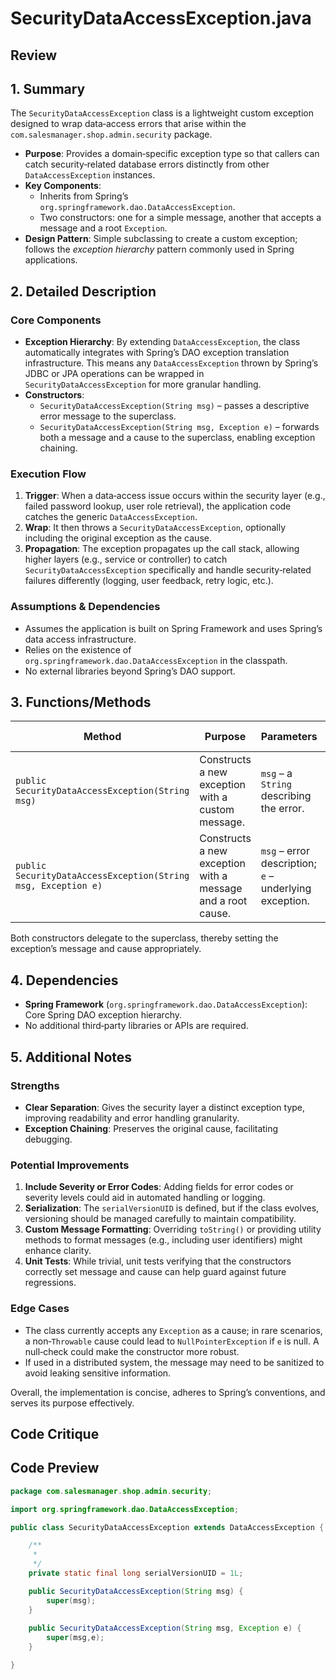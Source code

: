 # SecurityDataAccessException.java

## Review

## 1. Summary
The `SecurityDataAccessException` class is a lightweight custom exception designed to wrap data‑access errors that arise within the `com.salesmanager.shop.admin.security` package.  
- **Purpose**: Provides a domain‑specific exception type so that callers can catch security‑related database errors distinctly from other `DataAccessException` instances.  
- **Key Components**:
  - Inherits from Spring’s `org.springframework.dao.DataAccessException`.
  - Two constructors: one for a simple message, another that accepts a message and a root `Exception`.  
- **Design Pattern**: Simple subclassing to create a custom exception; follows the *exception hierarchy* pattern commonly used in Spring applications.

## 2. Detailed Description
### Core Components
- **Exception Hierarchy**: By extending `DataAccessException`, the class automatically integrates with Spring’s DAO exception translation infrastructure. This means any `DataAccessException` thrown by Spring’s JDBC or JPA operations can be wrapped in `SecurityDataAccessException` for more granular handling.
- **Constructors**:  
  - `SecurityDataAccessException(String msg)` – passes a descriptive error message to the superclass.  
  - `SecurityDataAccessException(String msg, Exception e)` – forwards both a message and a cause to the superclass, enabling exception chaining.

### Execution Flow
1. **Trigger**: When a data‑access issue occurs within the security layer (e.g., failed password lookup, user role retrieval), the application code catches the generic `DataAccessException`.
2. **Wrap**: It then throws a `SecurityDataAccessException`, optionally including the original exception as the cause.
3. **Propagation**: The exception propagates up the call stack, allowing higher layers (e.g., service or controller) to catch `SecurityDataAccessException` specifically and handle security‑related failures differently (logging, user feedback, retry logic, etc.).

### Assumptions & Dependencies
- Assumes the application is built on Spring Framework and uses Spring’s data access infrastructure.
- Relies on the existence of `org.springframework.dao.DataAccessException` in the classpath.
- No external libraries beyond Spring’s DAO support.

## 3. Functions/Methods
| Method | Purpose | Parameters | Return Type | Side Effects |
|--------|---------|------------|-------------|--------------|
| `public SecurityDataAccessException(String msg)` | Constructs a new exception with a custom message. | `msg` – a `String` describing the error. | `SecurityDataAccessException` instance | None (only stores the message). |
| `public SecurityDataAccessException(String msg, Exception e)` | Constructs a new exception with a message and a root cause. | `msg` – error description; `e` – underlying exception. | `SecurityDataAccessException` instance | None (only stores message and cause). |

Both constructors delegate to the superclass, thereby setting the exception’s message and cause appropriately.

## 4. Dependencies
- **Spring Framework** (`org.springframework.dao.DataAccessException`): Core Spring DAO exception hierarchy.  
- No additional third‑party libraries or APIs are required.

## 5. Additional Notes
### Strengths
- **Clear Separation**: Gives the security layer a distinct exception type, improving readability and error handling granularity.
- **Exception Chaining**: Preserves the original cause, facilitating debugging.

### Potential Improvements
1. **Include Severity or Error Codes**: Adding fields for error codes or severity levels could aid in automated handling or logging.
2. **Serialization**: The `serialVersionUID` is defined, but if the class evolves, versioning should be managed carefully to maintain compatibility.
3. **Custom Message Formatting**: Overriding `toString()` or providing utility methods to format messages (e.g., including user identifiers) might enhance clarity.
4. **Unit Tests**: While trivial, unit tests verifying that the constructors correctly set message and cause can help guard against future regressions.

### Edge Cases
- The class currently accepts any `Exception` as a cause; in rare scenarios, a non‑`Throwable` cause could lead to `NullPointerException` if `e` is null. A null‑check could make the constructor more robust.
- If used in a distributed system, the message may need to be sanitized to avoid leaking sensitive information.

Overall, the implementation is concise, adheres to Spring’s conventions, and serves its purpose effectively.

## Code Critique



## Code Preview

```java
package com.salesmanager.shop.admin.security;

import org.springframework.dao.DataAccessException;

public class SecurityDataAccessException extends DataAccessException {

	/**
	 * 
	 */
	private static final long serialVersionUID = 1L;

	public SecurityDataAccessException(String msg) {
		super(msg);
	}
	
	public SecurityDataAccessException(String msg, Exception e) {
		super(msg,e);
	}

}



```

